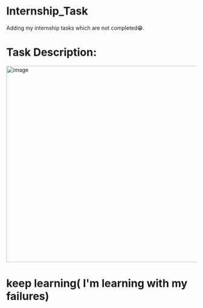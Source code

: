 # Internship_Task
Adding my internship tasks which are not completed😁. 

# Task Description:

<img width="519" alt="image" src="https://github.com/Hareesh061/Internship_Task/assets/90563881/9856c643-ede0-4e56-b86d-39c9b95f4348">




# keep learning( I'm learning with my failures)
